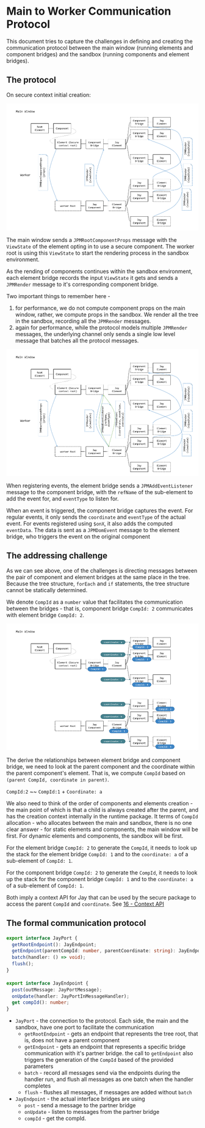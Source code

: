 # Main to Worker Communication Protocol

This document tries to capture the challenges in defining and creating the communication
protocol between the main window (running elements and component bridges) and the
sandbox (running components and element bridges).

## The protocol

On secure context initial creation:

![Jay Communication Protocol 1](15%20-%20main%20to%20worker%20communication%20protocol%20-%201.md.png)

The main window sends a `JPMRootComponentProps` message with the `ViewState` of the element
opting in to use a secure component. The worker root is using this `ViewState` to start
the rendering process in the sandbox environment.

As the rending of components continues within the sandbox environment, each element bridge
records the input `ViewState` it gets and sends a `JPMRender` message to it's corresponding
component bridge.

Two important things to remember here -

1. for performance, we do not compute component props on the main window, rather, we compute
   props in the sandbox. We render all the tree in the sandbox, recording all the `JPMRender` messages.
2. again for performance, while the protocol models multiple `JPMRender` messages, the underlying
   channel only sends a single low level message that batches all the protocol messages.

![Jay Communication Protocol 2](15%20-%20main%20to%20worker%20communication%20protocol%20-%202.md.png)

When registering events, the element bridge sends a `JPMAddEventListener` message to the
component bridge, with the `refName` of the sub-element to add the event for, and `eventType`
to listen for.

When an event is triggered, the component bridge captures the event. For regular events,
it only sends the `coordinate` and `eventType` of the actual event. For events registered
using `$onX`, it also adds the computed `eventData`. The data is sent as a `JPMDomEvent`
message to the element bridge, who triggers the event on the original component

## The addressing challenge

As we can see above, one of the challenges is directing messages between the pair of component and
element bridges at the same place in the tree. Because the tree structure, `forEach` and `if`
statements, the tree structure cannot be statically determined.

We denote `CompId` as a `number` value that facilitates the communication between the bridges - that is,
component bridge `CompId: 2` communicates with element bridge `CompId: 2`.

![Jay Communication Protocol 3](15%20-%20main%20to%20worker%20communication%20protocol%20-%203.md.png)

The derive the relationships between element bridge and component bridge, we need to look
at the parent component and the coordinate within the parent component's element.
That is, we compute `CompId` based on `(parent CompId, coordinate in parent)`.

`CompId:2` ~~ `CompId:1` + `Coordinate: a`

We also need to think of the order of components and elements creation - the main point of
which is that a child is always created after the parent, and has the creation context
internally in the runtime package. It terms of `CompId` allocation - who allocates between the
main and sandbox, there is no one clear answer - for static elements and components, the
main window will be first. For dynamic elements and components, the sandbox will be first.

For the element bridge `CompId: 2` to generate the `CompId`, it needs to look up the stack
for the element bridge `CompId: 1` and to the `coordinate: a` of a sub-element of `CompId: 1`.

For the component bridge `CompId: 2` to generate the `CompId`, it needs to look up the stack
for the component bridge `CompId: 1` and to the `coordinate: a` of a sub-element of `CompId: 1`.

Both imply a context API for Jay that can be used by the secure package to access the parent
`CompId` and `coordinate`. See [16 - Context API](./16%20-%20context%20api.md)

## The formal communication protocol

```typescript
export interface JayPort {
  getRootEndpoint(): JayEndpoint;
  getEndpoint(parentCompId: number, parentCoordinate: string): JayEndpoint;
  batch(handler: () => void);
  flush();
}

export interface JayEndpoint {
  post(outMessage: JayPortMessage);
  onUpdate(handler: JayPortInMessageHandler);
  get compId(): number;
}
```

- `JayPort` - the connection to the protocol. Each side, the main and the sandbox, have
  one port to facilitate the communication
  - `getRootEndpoint` - gets an endpoint that represents the tree root, that is, does not
    have a parent component
  - `getEndpoint` - gets an endpoint that represents a specific bridge communication with it's partner bridge.
    the call to `getEndpoint` also triggers the generation of the `CompId` based of the provided parameters
  - `batch` - record all messages send via the endpoints during the handler run,
    and flush all messages as one batch when the handler completes
  - `flush` - flushes all messages, if messages are added without `batch`
- `JayEndpoint` - the actual interface bridges are using
  - `post` - send a message to the partner bridge
  - `onUpdate` - listen to messages from the partner bridge
  - `compId` - get the compId.
